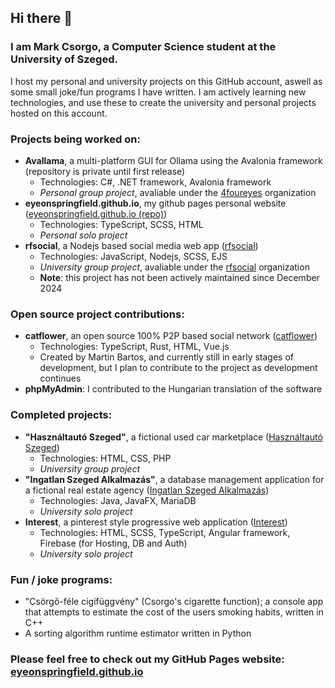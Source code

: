 ## Hi there 👋
### I am Mark Csorgo, a Computer Science student at the University of Szeged.

I host my personal and university projects on this GitHub account, aswell as some small joke/fun programs I have written. I am actively learning new technologies, and use these to create the university and personal projects hosted on this account.



### Projects being worked on:
- **Avallama**, a multi-platform GUI for Ollama using the Avalonia framework (repository is private until first release)
  - Technologies: C#, .NET framework, Avalonia framework
  - *Personal group project*, avaliable under the [4foureyes](https://github.com/4foureyes) organization
- **eyeonspringfield.github.io**, my github pages personal website ([eyeonspringfield.github.io (repo)](https://github.com/eyeonspringfield/eyeonspringfield.github.io))
  - Technologies: TypeScript, SCSS, HTML
  - *Personal solo project*
- **rfsocial**, a Nodejs based social media web app ([rfsocial](https://github.com/rfsocial/rfsocial))
  - Technologies: JavaScript, Nodejs, SCSS, EJS
  - *University group project*, avaliable under the [rfsocial](https://github.com/rfsocial) organization
  - **Note**: this project has not been actively maintained since December 2024
 
### Open source project contributions:
- **catflower**, an open source 100% P2P based social network ([catflower](https://github.com/bmartin042503/catflower))
  - Technologies: TypeScript, Rust, HTML, Vue.js
  - Created by Martin Bartos, and currently still in early stages of development, but I plan to contribute to the project as development continues
 - **phpMyAdmin**: I contributed to the Hungarian translation of the software

### Completed projects:
- **"Használtautó Szeged"**, a fictional used car marketplace ([Használtautó Szeged](https://github.com/eyeonspringfield/webtervprojekt2024))
  - Technologies: HTML, CSS, PHP
  - *University group project*
- **"Ingatlan Szeged Alkalmazás"**, a database management application for a fictional real estate agency ([Ingatlan Szeged Alkalmazás](https://github.com/eyeonspringfield/databasesproject))
  - Technologies: Java, JavaFX, MariaDB
  - *University solo project*
- **Interest**, a pinterest style progressive web application ([Interest](https://github.com/eyeonspringfield/Interest_PWA))
  - Technologies: HTML, SCSS, TypeScript, Angular framework, Firebase (for Hosting, DB and Auth)
  - *University solo project*

### Fun / joke programs:
- "Csörgő-féle cigifüggvény" (Csorgo's cigarette function); a console app that attempts to estimate the cost of the users smoking habits, written in C++
- A sorting algorithm runtime estimator written in Python

### Please feel free to check out my GitHub Pages website: [eyeonspringfield.github.io](https://eyeonspringfield.github.io/)
